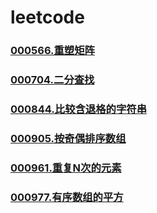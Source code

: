 # leetcode

### []()
### [000566.重塑矩阵](https://github.com/vjudge/leetcode/tree/master/000501-001000/000566.重塑矩阵)
### []() 
### [000704.二分查找](https://github.com/vjudge/leetcode/tree/master/000501-001000/000704.二分查找)
### []()
### [000844.比较含退格的字符串](https://github.com/vjudge/leetcode/tree/master/000501-001000/000844.比较含退格的字符串)
### []()
### [000905.按奇偶排序数组](https://github.com/vjudge/leetcode/tree/master/000501-001000/000905.按奇偶排序数组)
### []()
### [000961.重复N次的元素](https://github.com/vjudge/leetcode/tree/master/000501-001000/000961.重复N次的元素)
### []()
### [000977.有序数组的平方](https://github.com/vjudge/leetcode/tree/master/000501-001000/000977.有序数组的平方)
### []()

